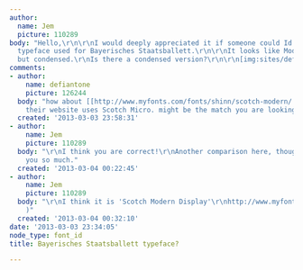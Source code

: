 ```yaml
---
author:
  name: Jem
  picture: 110289
body: "Hello,\r\n\r\nI would deeply appreciated it if someone could Id the attached
  typeface used for Bayerisches Staatsballett.\r\n\r\nIt looks like Modern No. 20,
  but condensed.\r\nIs there a condensed version?\r\n\r\n[img:sites/default/files/old-images/tumblr_m8eom67ttI1qd5cneo1_1280_5338.jpg]"
comments:
- author:
    name: defiantone
    picture: 126244
  body: "how about [[http://www.myfonts.com/fonts/shinn/scotch-modern/|Scotch Modern]]\r\n\r\nedit:
    their website uses Scotch Micro. might be the match you are looking for."
  created: '2013-03-03 23:58:31'
- author:
    name: Jem
    picture: 110289
  body: "\r\nI think you are correct!\r\nAnother comparison here, though less condensed:\r\n[img:sites/default/files/old-images/21037854842_3899.jpeg]\r\n\r\nThank
    you so much."
  created: '2013-03-04 00:22:45'
- author:
    name: Jem
    picture: 110289
  body: "\r\nI think it is 'Scotch Modern Display'\r\nhttp://www.myfonts.com/fonts/shinn/scotch-modern/display/\r\n\r\n:
    )"
  created: '2013-03-04 00:32:10'
date: '2013-03-03 23:34:05'
node_type: font_id
title: Bayerisches Staatsballett typeface?

---
```

